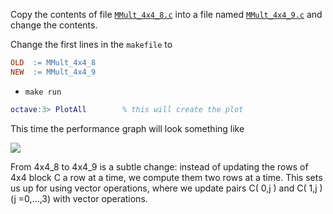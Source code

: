 Copy the contents of file [`MMult_4x4_8.c`](https://github.com/SudoNohup/HowToOptimizeGemm/blob/master/src/MMult_4x4_8.c) into a file named [`MMult_4x4_9.c`](https://github.com/SudoNohup/HowToOptimizeGemm/blob/master/src/MMult_4x4_9.c) and change the contents.


Change the first lines in the `makefile` to
```makefile
OLD  := MMult_4x4_8
NEW  := MMult_4x4_9
```
 * `make run`
```matlab
octave:3> PlotAll        % this will create the plot
```

This time the performance graph will look something like


![](https://github.com/SudoNohup/HowToOptimizeGemm/raw/master/figures/compare_MMult-4x4-8_MMult-4x4-9.png)


From 4x4_8 to 4x4_9 is a subtle change: instead of updating the rows of 4x4 block C a row at a time, we compute them two rows at a time.  This sets us up for using vector operations, where we update pairs C( 0,j ) and C( 1,j ) (j =0,...,3) with vector operations.
